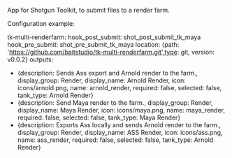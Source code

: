 App for Shotgun Toolkit, to submit files to a render farm.

Configuration example:

tk-multi-renderfarm:
 hook_post_submit: shot_post_submit_tk_maya
 hook_pre_submit: shot_pre_submit_tk_maya
 location: {path: 'https://github.com/baitstudio/tk-multi-renderfarm.git',type: git, version: v0.0.2}
 outputs:
  - {description: Sends Ass export and Arnold render to the farm., display_group: Render, display_name: Arnold Render, icon: icons/arnold.png, name: arnold_render, required: false, selected: false, tank_type: Arnold Render}
  - {description: Send Maya render to the farm., display_group: Render, display_name: Maya Render, icon: icons/maya.png, name: maya_render, required: false, selected: false, tank_type: Maya Render}
  - {description: Exports Ass locally and sends Arnold render to the farm., display_group: Render, display_name: ASS Render, icon: icons/ass.png, name: ass_render, required: false, selected: false, tank_type: Arnold Render}

